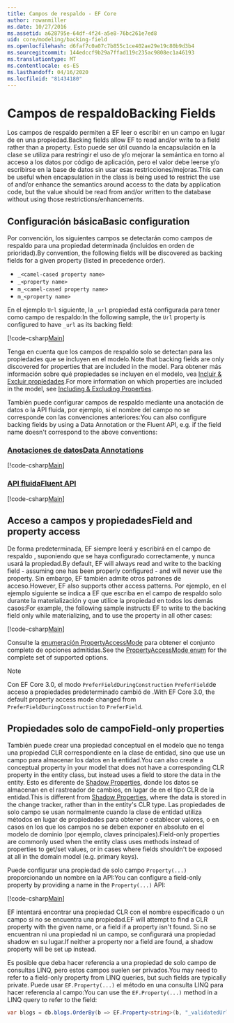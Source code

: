 ```yaml
---
title: Campos de respaldo - EF Core
author: rowanmiller
ms.date: 10/27/2016
ms.assetid: a628795e-64df-4f24-a5e8-76bc261e7ed8
uid: core/modeling/backing-field
ms.openlocfilehash: d6faf7c0a07c7b855c1ce402ae29e19c80b9d3b4
ms.sourcegitcommit: 144edccf9b29a7ffad119c235ac9808ec1a46193
ms.translationtype: MT
ms.contentlocale: es-ES
ms.lasthandoff: 04/16/2020
ms.locfileid: "81434180"
---
```

# <a name="backing-fields"></a><span data-ttu-id="26279-102">Campos de respaldo</span><span class="sxs-lookup"><span data-stu-id="26279-102">Backing Fields</span></span>

<span data-ttu-id="26279-103">Los campos de respaldo permiten a EF leer o escribir en un campo en lugar de en una propiedad.</span><span class="sxs-lookup"><span data-stu-id="26279-103">Backing fields allow EF to read and/or write to a field rather than a property.</span></span> <span data-ttu-id="26279-104">Esto puede ser útil cuando la encapsulación en la clase se utiliza para restringir el uso de y/o mejorar la semántica en torno al acceso a los datos por código de aplicación, pero el valor debe leerse y/o escribirse en la base de datos sin usar esas restricciones/mejoras.</span><span class="sxs-lookup"><span data-stu-id="26279-104">This can be useful when encapsulation in the class is being used to restrict the use of and/or enhance the semantics around access to the data by application code, but the value should be read from and/or written to the database without using those restrictions/enhancements.</span></span>

## <a name="basic-configuration"></a><span data-ttu-id="26279-105">Configuración básica</span><span class="sxs-lookup"><span data-stu-id="26279-105">Basic configuration</span></span>

<span data-ttu-id="26279-106">Por convención, los siguientes campos se detectarán como campos de respaldo para una propiedad determinada (incluidos en orden de prioridad).</span><span class="sxs-lookup"><span data-stu-id="26279-106">By convention, the following fields will be discovered as backing fields for a given property (listed in precedence order).</span></span> 

* `_<camel-cased property name>`
* `_<property name>`
* `m_<camel-cased property name>`
* `m_<property name>`

<span data-ttu-id="26279-107">En el ejemplo `Url` siguiente, la `_url` propiedad está configurada para tener como campo de respaldo:</span><span class="sxs-lookup"><span data-stu-id="26279-107">In the following sample, the `Url` property is configured to have `_url` as its backing field:</span></span>

[!code-csharp[Main](../../../samples/core/Modeling/Conventions/BackingField.cs#Sample)]

<span data-ttu-id="26279-108">Tenga en cuenta que los campos de respaldo solo se detectan para las propiedades que se incluyen en el modelo.</span><span class="sxs-lookup"><span data-stu-id="26279-108">Note that backing fields are only discovered for properties that are included in the model.</span></span> <span data-ttu-id="26279-109">Para obtener más información sobre qué propiedades se incluyen en el modelo, vea [Incluir & Excluir propiedades](included-properties.md).</span><span class="sxs-lookup"><span data-stu-id="26279-109">For more information on which properties are included in the model, see [Including & Excluding Properties](included-properties.md).</span></span>

<span data-ttu-id="26279-110">También puede configurar campos de respaldo mediante una anotación de datos o la API fluida, por ejemplo, si el nombre del campo no se corresponde con las convenciones anteriores:</span><span class="sxs-lookup"><span data-stu-id="26279-110">You can also configure backing fields by using a Data Annotation or the Fluent API, e.g. if the field name doesn't correspond to the above conventions:</span></span>

### <a name="data-annotations"></a>[<span data-ttu-id="26279-111">Anotaciones de datos</span><span class="sxs-lookup"><span data-stu-id="26279-111">Data Annotations</span></span>](#tab/data-annotations)

[!code-csharp[Main](../../../samples/core/Modeling/DataAnnotations/BackingField.cs?name=BackingField&highlight=7)]

### <a name="fluent-api"></a>[<span data-ttu-id="26279-112">API fluida</span><span class="sxs-lookup"><span data-stu-id="26279-112">Fluent API</span></span>](#tab/fluent-api)

[!code-csharp[Main](../../../samples/core/Modeling/FluentAPI/BackingField.cs?name=BackingField&highlight=5)]

## <a name="field-and-property-access"></a><span data-ttu-id="26279-113">Acceso a campos y propiedades</span><span class="sxs-lookup"><span data-stu-id="26279-113">Field and property access</span></span>

<span data-ttu-id="26279-114">De forma predeterminada, EF siempre leerá y escribirá en el campo de respaldo , suponiendo que se haya configurado correctamente, y nunca usará la propiedad.</span><span class="sxs-lookup"><span data-stu-id="26279-114">By default, EF will always read and write to the backing field - assuming one has been properly configured - and will never use the property.</span></span> <span data-ttu-id="26279-115">Sin embargo, EF también admite otros patrones de acceso.</span><span class="sxs-lookup"><span data-stu-id="26279-115">However, EF also supports other access patterns.</span></span> <span data-ttu-id="26279-116">Por ejemplo, en el ejemplo siguiente se indica a EF que escriba en el campo de respaldo solo durante la materialización y que utilice la propiedad en todos los demás casos:</span><span class="sxs-lookup"><span data-stu-id="26279-116">For example, the following sample instructs EF to write to the backing field only while materializing, and to use the property in all other cases:</span></span>

[!code-csharp[Main](../../../samples/core/Modeling/FluentAPI/BackingFieldAccessMode.cs?name=BackingFieldAccessMode&highlight=6)]

<span data-ttu-id="26279-117">Consulte la [enumeración PropertyAccessMode](https://docs.microsoft.com/dotnet/api/microsoft.entityframeworkcore.propertyaccessmode) para obtener el conjunto completo de opciones admitidas.</span><span class="sxs-lookup"><span data-stu-id="26279-117">See the [PropertyAccessMode enum](https://docs.microsoft.com/dotnet/api/microsoft.entityframeworkcore.propertyaccessmode) for the complete set of supported options.</span></span>

> [!NOTE]
> <span data-ttu-id="26279-118">Con EF Core 3.0, el modo `PreferFieldDuringConstruction` `PreferField`de acceso a propiedades predeterminado cambió de .</span><span class="sxs-lookup"><span data-stu-id="26279-118">With EF Core 3.0, the default property access mode changed from `PreferFieldDuringConstruction` to `PreferField`.</span></span>

## <a name="field-only-properties"></a><span data-ttu-id="26279-119">Propiedades solo de campo</span><span class="sxs-lookup"><span data-stu-id="26279-119">Field-only properties</span></span>

<span data-ttu-id="26279-120">También puede crear una propiedad conceptual en el modelo que no tenga una propiedad CLR correspondiente en la clase de entidad, sino que use un campo para almacenar los datos en la entidad.</span><span class="sxs-lookup"><span data-stu-id="26279-120">You can also create a conceptual property in your model that does not have a corresponding CLR property in the entity class, but instead uses a field to store the data in the entity.</span></span> <span data-ttu-id="26279-121">Esto es diferente de [Shadow Properties](shadow-properties.md), donde los datos se almacenan en el rastreador de cambios, en lugar de en el tipo CLR de la entidad.</span><span class="sxs-lookup"><span data-stu-id="26279-121">This is different from [Shadow Properties](shadow-properties.md), where the data is stored in the change tracker, rather than in the entity's CLR type.</span></span> <span data-ttu-id="26279-122">Las propiedades de solo campo se usan normalmente cuando la clase de entidad utiliza métodos en lugar de propiedades para obtener o establecer valores, o en casos en los que los campos no se deben exponer en absoluto en el modelo de dominio (por ejemplo, claves principales).</span><span class="sxs-lookup"><span data-stu-id="26279-122">Field-only properties are commonly used when the entity class uses methods instead of properties to get/set values, or in cases where fields shouldn't be exposed at all in the domain model (e.g. primary keys).</span></span>

<span data-ttu-id="26279-123">Puede configurar una propiedad de solo campo `Property(...)` proporcionando un nombre en la API:</span><span class="sxs-lookup"><span data-stu-id="26279-123">You can configure a field-only property by providing a name in the `Property(...)` API:</span></span>

[!code-csharp[Main](../../../samples/core/Modeling/FluentAPI/BackingFieldNoProperty.cs#Sample)]

<span data-ttu-id="26279-124">EF intentará encontrar una propiedad CLR con el nombre especificado o un campo si no se encuentra una propiedad.</span><span class="sxs-lookup"><span data-stu-id="26279-124">EF will attempt to find a CLR property with the given name, or a field if a property isn't found.</span></span> <span data-ttu-id="26279-125">Si no se encuentran ni una propiedad ni un campo, se configurará una propiedad shadow en su lugar.</span><span class="sxs-lookup"><span data-stu-id="26279-125">If neither a property nor a field are found, a shadow property will be set up instead.</span></span>

<span data-ttu-id="26279-126">Es posible que deba hacer referencia a una propiedad de solo campo de consultas LINQ, pero estos campos suelen ser privados.</span><span class="sxs-lookup"><span data-stu-id="26279-126">You may need to refer to a field-only property from LINQ queries, but such fields are typically private.</span></span> <span data-ttu-id="26279-127">Puede usar `EF.Property(...)` el método en una consulta LINQ para hacer referencia al campo:</span><span class="sxs-lookup"><span data-stu-id="26279-127">You can use the `EF.Property(...)` method in a LINQ query to refer to the field:</span></span>

``` csharp
var blogs = db.blogs.OrderBy(b => EF.Property<string>(b, "_validatedUrl"));
```
